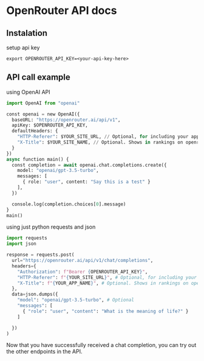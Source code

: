 # OpenRouter API docs

## Instalation


setup api key
```
export OPENROUTER_API_KEY=<your-api-key-here>
```

## API call example

using OpenAI API

```python
import OpenAI from "openai"

const openai = new OpenAI({
  baseURL: "https://openrouter.ai/api/v1",
  apiKey: $OPENROUTER_API_KEY,
  defaultHeaders: {
    "HTTP-Referer": $YOUR_SITE_URL, // Optional, for including your app on openrouter.ai rankings.
    "X-Title": $YOUR_SITE_NAME, // Optional. Shows in rankings on openrouter.ai.
  }
})
async function main() {
  const completion = await openai.chat.completions.create({
    model: "openai/gpt-3.5-turbo",
    messages: [
      { role: "user", content: "Say this is a test" }
    ],
  })

  console.log(completion.choices[0].message)
}
main()
```

using just python requests and json

```Python
import requests
import json

response = requests.post(
  url="https://openrouter.ai/api/v1/chat/completions",
  headers={
    "Authorization": f"Bearer {OPENROUTER_API_KEY}",
    "HTTP-Referer": f"{YOUR_SITE_URL}", # Optional, for including your app on openrouter.ai rankings.
    "X-Title": f"{YOUR_APP_NAME}", # Optional. Shows in rankings on openrouter.ai.
  },
  data=json.dumps({
    "model": "openai/gpt-3.5-turbo", # Optional
    "messages": [
      { "role": "user", "content": "What is the meaning of life?" }
    ]

  })
)
```

Now that you have successfully received a chat completion, you can try out the other endpoints in the API.
